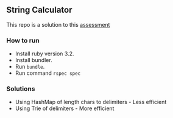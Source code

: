 ## String Calculator

This repo is a solution to this [assessment](https://blog.incubyte.co/blog/tdd-assessment/)

### How to run

- Install ruby version 3.2.
- Install bundler.
- Run `bundle`.
- Run command `rspec spec`

### Solutions

- Using HashMap of length chars to delimiters - Less efficient
- Using Trie of delimiters - More efficient
